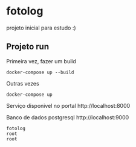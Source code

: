 # fotolog
projeto inicial para estudo :)



## Projeto run

Primeira vez, fazer um build

```
docker-compose up --build
```

Outras vezes

```
docker-compose up
```

Serviço disponivel no portal http://localhost:8000

Banco de dados postgresql http://localhost:9000

```
fotolog
root
root
```